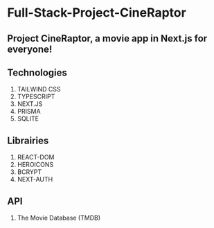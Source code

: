 # Full-Stack-Project-CineRaptor
## Project CineRaptor, a movie app in Next.js for everyone!

## Technologies
1. TAILWIND CSS 
2. TYPESCRIPT
4. NEXT.JS
5. PRISMA
6. SQLITE 

## Librairies 
1. REACT-DOM 
2. HEROICONS
3. BCRYPT
4. NEXT-AUTH 

## API
1. The Movie Database (TMDB)
